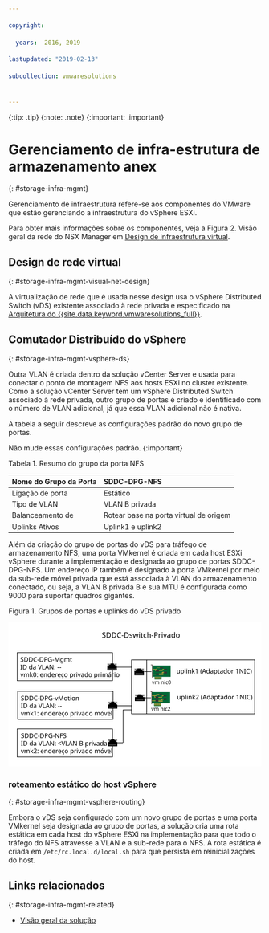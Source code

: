 ```yaml
---

copyright:

  years:  2016, 2019

lastupdated: "2019-02-13"

subcollection: vmwaresolutions


---
```


{:tip: .tip}
{:note: .note}
{:important: .important}

# Gerenciamento de infra-estrutura de armazenamento anex
{: #storage-infra-mgmt}

Gerenciamento de infraestrutura refere-se aos componentes do VMware que estão gerenciando a infraestrutura do vSphere ESXi.

Para obter mais informações sobre os componentes, veja a Figura 2. Visão geral da rede do NSX Manager em [Design de infraestrutura virtual](/docs/services/vmwaresolutions/archiref/solution?topic=vmware-solutions-design_virtualinfrastructure).

## Design de rede virtual
{: #storage-infra-mgmt-visual-net-design}

A virtualização de rede que é usada nesse design usa o vSphere Distributed Switch (vDS) existente associado à rede privada e especificado na [Arquitetura do {{site.data.keyword.vmwaresolutions_full}}](/docs/services/vmwaresolutions/archiref/solution?topic=vmware-solutions-solution_overview).

## Comutador Distribuído do vSphere
{: #storage-infra-mgmt-vsphere-ds}

Outra VLAN é criada dentro da solução vCenter Server e usada para conectar o ponto de montagem NFS aos hosts ESXi no cluster existente. Como a solução vCenter Server tem um vSphere Distributed Switch associado à rede privada, outro grupo de portas é criado e identificado com o número de VLAN adicional, já que essa VLAN adicional não é nativa.

A tabela a seguir descreve as configurações padrão do novo grupo de portas.

Não mude essas configurações padrão.
{:important}

Tabela 1. Resumo do grupo da porta NFS

| Nome do Grupo da Porta | SDDC-DPG-NFS |
|:--------------- |:------------ |
| Ligação de porta | Estático |
| Tipo de VLAN | VLAN B privada |
| Balanceamento de | Rotear base na porta virtual de origem |
| Uplinks Ativos | Uplink1 e uplink2 |

Além da criação do grupo de portas do vDS para tráfego de armazenamento NFS, uma porta VMkernel é criada em cada host ESXi vSphere durante a implementação e designada ao grupo de portas SDDC-DPG-NFS. Um endereço IP também é designado à porta VMkernel por meio da sub-rede móvel privada que está associada à VLAN do armazenamento conectado, ou seja, a VLAN B privada B e sua MTU é configurada como 9000 para suportar quadros gigantes.

Figura 1. Grupos de portas e uplinks do vDS privado

![Grupos de portas e uplinks do vDS privado](private_vds_portgroups_and_uplinks.svg "Grupos de portas e uplinks do vDS privado")

### roteamento estático do host vSphere
{: #storage-infra-mgmt-vsphere-routing}

Embora o vDS seja configurado com um novo grupo de portas e uma porta VMkernel seja designada ao grupo de portas, a solução cria uma rota estática em cada host do vSphere ESXi na implementação para que todo o tráfego do NFS atravesse a VLAN e a sub-rede para o NFS. A rota estática é criada em `/etc/rc.local.d/local.sh` para que persista em reinicializações do host.

## Links relacionados
{: #storage-infra-mgmt-related}

* [Visão geral da solução](/docs/services/vmwaresolutions/archiref/solution?topic=vmware-solutions-solution_overview)
